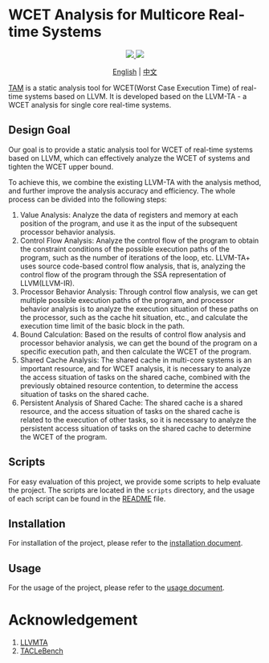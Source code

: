 # WCET Analysis for Multicore Real-time Systems

<p align="center">
    <a href="https://github.com/RTS-SYSU" rel="nofollow">
        <img src="https://img.shields.io/badge/RTS-SYSU-brightgreen.svg">
    </a>
    <a href="https://github.com/RTS-SYSU/llvmta" rel="nofollow">
        <img src="https://img.shields.io/badge/Multi_Core-WCET_Analysis-yellowgreen.svg">
    </a>
</p>

<p align="center">
    <a href="README.md">English</a> | <a href="README_zh.md">中文</a>
</p>

[TAM](https://github.com/RTS-SYSU/Timing-Analysis-Multicores) is a static analysis tool for WCET(Worst Case Execution Time) of real-time systems based on LLVM. It is developed based on the LLVM-TA - a WCET analysis for single core real-time systems.


## Design Goal

Our goal is to provide a static analysis tool for WCET of real-time systems based on LLVM, which can effectively analyze the WCET of systems and tighten the WCET upper bound.

To achieve this, we combine the existing LLVM-TA with the analysis method, and further improve the analysis accuracy and efficiency. The whole process can be divided into the following steps:

1. Value Analysis: Analyze the data of registers and memory at each position of the program, and use it as the input of the subsequent processor behavior analysis.
2. Control Flow Analysis: Analyze the control flow of the program to obtain the constraint conditions of the possible execution paths of the program, such as the number of iterations of the loop, etc. LLVM-TA+ uses source code-based control flow analysis, that is, analyzing the control flow of the program through the SSA representation of LLVM(LLVM-IR).
3. Processor Behavior Analysis: Through control flow analysis, we can get multiple possible execution paths of the program, and processor behavior analysis is to analyze the execution situation of these paths on the processor, such as the cache hit situation, etc., and calculate the execution time limit of the basic block in the path.
4. Bound Calculation: Based on the results of control flow analysis and processor behavior analysis, we can get the bound of the program on a specific execution path, and then calculate the WCET of the program.  
5. Shared Cache Analysis: The shared cache in multi-core systems is an important resource, and for WCET analysis, it is necessary to analyze the access situation of tasks on the shared cache, combined with the previously obtained resource contention, to determine the access situation of tasks on the shared cache.  
6. Persistent Analysis of Shared Cache: The shared cache is a shared resource, and the access situation of tasks on the shared cache is related to the execution of other tasks, so it is necessary to analyze the persistent access situation of tasks on the shared cache to determine the WCET of the program.  


## Scripts

For easy evaluation of this project, we provide some scripts to help evaluate the project. The scripts are located in the `scripts` directory, and the usage of each script can be found in the [README](scripts/README.md) file.

## Installation

For installation of the project, please refer to the [installation document](docs/INSTALL.md).

## Usage

For the usage of the project, please refer to the [usage document](docs/USAGE.md).

# Acknowledgement

1. [LLVMTA](https://gitlab.cs.uni-saarland.de/reineke/llvmta)
2. [TACLeBench](https://github.com/tacle/tacle-bench)
